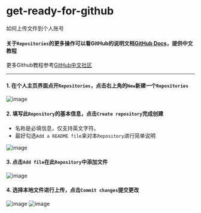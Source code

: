 # get-ready-for-github
如何上传文件到个人账号

#### 关于`Repositories`的更多操作可以看GitHub的说明文档[GitHub Docs](https://docs.github.com/cn/github/getting-started-with-github/quickstart/create-a-repo)，提供中文教程
更多Github教程参考[GitHub中文社区](https://www.githubs.cn/)

---

#### 1. 在个人主页界面点开`Repositories`，点击右上角的`New`新建一个`Repositories`
![image](https://user-images.githubusercontent.com/37015452/134501220-ca3f7786-28dc-4a5a-b278-f402f8b6207f.png)

#### 2. 填写此`Repository`的基本信息，点击`Create repository`完成创建
- 名称是必填信息，仅支持英文字符。
- 最好勾选`Add a README file`来对本`Repository`进行简单说明

![image](https://user-images.githubusercontent.com/37015452/134503017-b72bb187-0e46-4dd2-998e-a2832740a4bc.png)


#### 3. 点击`Add file`在此`Repository`中添加文件
![image](https://user-images.githubusercontent.com/37015452/134503065-9792a12e-a60d-454c-8d9d-3bc08cafd85d.png)


#### 4. 选择本地文件进行上传，点击`Commit changes`提交更改
![image](https://user-images.githubusercontent.com/37015452/134503093-1728cf68-105f-4a7b-bbbc-963c0d76df26.png)
![image](https://user-images.githubusercontent.com/37015452/134503113-76b23494-817d-4b87-ba9a-bb92663b097b.png)

